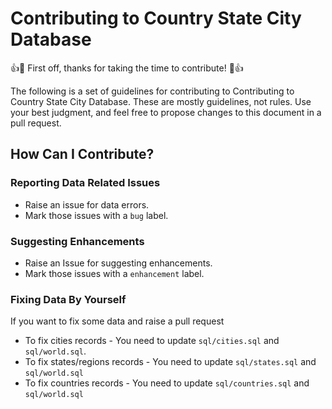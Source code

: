 # Contributing to Country State City Database

:+1::tada: First off, thanks for taking the time to contribute! :tada::+1:

The following is a set of guidelines for contributing to Contributing to Country State City Database. These are mostly guidelines, not rules. Use your best judgment, and feel free to propose changes to this document in a pull request.

## How Can I Contribute?

### Reporting Data Related Issues
- Raise an issue for data errors.
- Mark those issues with a `bug` label.

### Suggesting Enhancements
- Raise an Issue for suggesting enhancements.
- Mark those issues with a `enhancement` label.

### Fixing Data By Yourself
If you want to fix some data and raise a pull request
- To fix cities records - You need to update `sql/cities.sql` and `sql/world.sql`.
- To fix states/regions records - You need to update `sql/states.sql` and `sql/world.sql`
- To fix countries records - You need to update `sql/countries.sql` and `sql/world.sql`
